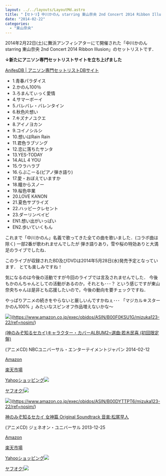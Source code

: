 ```yaml
---
layout: ../../layouts/LayoutMd.astro
title: "【セトリ】中川かのん starring 東山奈央 2nd Concert 2014 Ribbon Illusion"
date: "2014-02-22"
categories: 
  - "東山奈央"
---
```


2014年2月22日(土)に舞浜アンフィシアターにて開催された「中川かのん starring 東山奈央 2nd Concert 2014 Ribbon Illusion」のセットリストです．

**↓新たにアニソン専門セットリストサイトを立ち上げました**

[AnifesDB \| アニソン専門セットリストDBサイト](https://anifesdb.net/)

- 1.青春パラダイス
- 2.かのん100％
- 3.ろまんてぃっく愛情
- 4.サマーボーイ
- 5.バレバレ・バレンタイン
- 6.秋色片想い
- 7.キズナノユクエ
- 8.アイノヨカン
- 9.コイノシルシ
- 10.想いはRain Rain
- 11.君色ラブソング
- 12.恋に落ちたサンタ
- 13.YES-TODAY
- 14.ALL 4 YOU
- 15.ウラハラブ
- 16.らぶこーる(ピアノ弾き語り)
- 17.愛・おぼえていますか
- 18.瞳からスノー
- 19.桜色卒業
- 20.LOVE KANON
- 21.夏色サプライズ
- 22.ハッピークレセント
- 23.ダーリンベイビ
- EN1.想い出がいっぱい
- EN2.歩いていくもん

これまで「中川かのん」名義で歌ってきた全ての曲を歌いました．(コラボ曲は除く) 一部2番が歌われませんでしたが 弾き語りあり，雪や桜の特効ありと大満足のライブでしたね．

このライブが収録されたBD及びDVDは2014年5月28日(水)発売予定となっています． とても楽しみですね！

気になるのは今後の活動ですが今回のライブでは言及されませんでした． 今後もかのんちゃんとしての活動があるのか，それとも･･･？ という感じですが東山奈央ちゃんは是非とも応援したいので，今後の動向を要チェックですね．

やっぱりアニメの続きをやらないと厳しいんですかねぇ･･･ 「マジカル☆スター かのん100% 」みたいなスピンオフ作品増えないかな〜

![](/archive/images/61v22b3pEhL._SL160_.jpg)](https://www.amazon.co.jp/exec/obidos/ASIN/B00F0KSU1G/mizuka123-22/ref=nosim/)

[(神のみぞ知るセカイ)キャラクター・カバーALBUM2~選曲:若木民喜 (初回限定盤)](https://www.amazon.co.jp/exec/obidos/ASIN/B00F0KSU1G/mizuka123-22/ref=nosim/)

(アニメCD) NBCユニバーサル・エンターテイメントジャパン 2014-02-12

[Amazon](http://www.amazon.co.jp/gp/search?keywords=%83L%83%83%83%89%83N%83%5E%81%5B%81E%83J%83o%81%5BALBUM2%81P%91I%8B%C8%20%8E%E1%96%D8%96%AF%8A%EC&__mk_ja_JP=%83J%83%5E%83J%83i&tag=mizuka123-22 "アマゾン")

[楽天市場](http://hb.afl.rakuten.co.jp/hgc/032b53ee.4b34c5ee.0f4a541e.f440145e/?pc=http%3A%2F%2Fsearch.rakuten.co.jp%2Fsearch%2Fmall%2F%25E3%2582%25AD%25E3%2583%25A3%25E3%2583%25A9%25E3%2582%25AF%25E3%2582%25BF%25E3%2583%25BC%25E3%2583%25BB%25E3%2582%25AB%25E3%2583%2590%25E3%2583%25BCALBUM2%25E2%2580%25BE%25E9%2581%25B8%25E6%259B%25B2%2520%25E8%258B%25A5%25E6%259C%25A8%25E6%25B0%2591%25E5%2596%259C%2F-%2Ff.1-p.1-s.1-sf.0-st.A-v.2%3Fx%3D0%26scid%3Daf_ich_link_urltxt%26m%3Dhttp%3A%2F%2Fm.rakuten.co.jp%2F "楽天市場")

[Yahooショッピング![](//ad.jp.ap.valuecommerce.com/servlet/gifbanner?sid=3066752&pid=881990642)](//ck.jp.ap.valuecommerce.com/servlet/referral?sid=3066752&pid=881990642&vc_url=http%3A%2F%2Fshopping.search.yahoo.co.jp%2Fsearch%3FuIv%3Don%26ei%3DUTF-8%26tab_ex%3Dcommerce%26slider%3D0%26va%3D%25E3%2582%25AD%25E3%2583%25A3%25E3%2583%25A9%25E3%2582%25AF%25E3%2582%25BF%25E3%2583%25BC%25E3%2583%25BB%25E3%2582%25AB%25E3%2583%2590%25E3%2583%25BCALBUM2%25E2%2580%25BE%25E9%2581%25B8%25E6%259B%25B2%2520%25E8%258B%25A5%25E6%259C%25A8%25E6%25B0%2591%25E5%2596%259C "Yahooショッピング")

[ヤフオク!![](//ad.jp.ap.valuecommerce.com/servlet/gifbanner?sid=3066752&pid=881990645)](//ck.jp.ap.valuecommerce.com/servlet/referral?sid=3066752&pid=881990645&vc_url=http%3A%2F%2Fauctions.search.yahoo.co.jp%2Fsearch%3Fvo%3D%26ve%3D%26auccat%3D0%26aucminprice%3D%26aucmaxprice%3D%26aucmin_bidorbuy_price%3D%26aucmax_bidorbuy_price%3D%26loc_cd%3D0%26abatch%3D0%26istatus%3D0%26filtered%3D1%26ei%3DUTF-8%26tab_ex%3Dcommerce%26va%3D%25E3%2582%25AD%25E3%2583%25A3%25E3%2583%25A9%25E3%2582%25AF%25E3%2582%25BF%25E3%2583%25BC%25E3%2583%25BB%25E3%2582%25AB%25E3%2583%2590%25E3%2583%25BCALBUM2%25E2%2580%25BE%25E9%2581%25B8%25E6%259B%25B2%2520%25E8%258B%25A5%25E6%259C%25A8%25E6%25B0%2591%25E5%2596%259C "ヤフオク!")

![](/archive/images/5158c4Do5YL._SL160_.jpg)](https://www.amazon.co.jp/exec/obidos/ASIN/B00DYTTPT6/mizuka123-22/ref=nosim/)

[神のみぞ知るセカイ 女神篇 Original Soundtrack 音楽:松尾早人](https://www.amazon.co.jp/exec/obidos/ASIN/B00DYTTPT6/mizuka123-22/ref=nosim/)

(アニメCD) ジェネオン・ユニバーサル 2013-12-25

[Amazon](http://www.amazon.co.jp/gp/search?keywords=Original%20Soundtrack&__mk_ja_JP=%83J%83%5E%83J%83i&tag=mizuka123-22 "アマゾン")

[楽天市場](http://hb.afl.rakuten.co.jp/hgc/032b53ee.4b34c5ee.0f4a541e.f440145e/?pc=http%3A%2F%2Fsearch.rakuten.co.jp%2Fsearch%2Fmall%2FOriginal%2520Soundtrack%2F-%2Ff.1-p.1-s.1-sf.0-st.A-v.2%3Fx%3D0%26scid%3Daf_ich_link_urltxt%26m%3Dhttp%3A%2F%2Fm.rakuten.co.jp%2F "楽天市場")

[Yahooショッピング![](//ad.jp.ap.valuecommerce.com/servlet/gifbanner?sid=3066752&pid=881990642)](//ck.jp.ap.valuecommerce.com/servlet/referral?sid=3066752&pid=881990642&vc_url=http%3A%2F%2Fshopping.search.yahoo.co.jp%2Fsearch%3FuIv%3Don%26ei%3DUTF-8%26tab_ex%3Dcommerce%26slider%3D0%26va%3DOriginal%2520Soundtrack "Yahooショッピング")

[ヤフオク!![](//ad.jp.ap.valuecommerce.com/servlet/gifbanner?sid=3066752&pid=881990645)](//ck.jp.ap.valuecommerce.com/servlet/referral?sid=3066752&pid=881990645&vc_url=http%3A%2F%2Fauctions.search.yahoo.co.jp%2Fsearch%3Fvo%3D%26ve%3D%26auccat%3D0%26aucminprice%3D%26aucmaxprice%3D%26aucmin_bidorbuy_price%3D%26aucmax_bidorbuy_price%3D%26loc_cd%3D0%26abatch%3D0%26istatus%3D0%26filtered%3D1%26ei%3DUTF-8%26tab_ex%3Dcommerce%26va%3DOriginal%2520Soundtrack "ヤフオク!")

